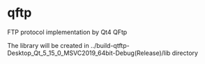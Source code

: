 # qftp
FTP protocol implementation by Qt4 QFtp

The library will be created in ../build-qtftp-Desktop_Qt_5_15_0_MSVC2019_64bit-Debug(Release)/lib directory
